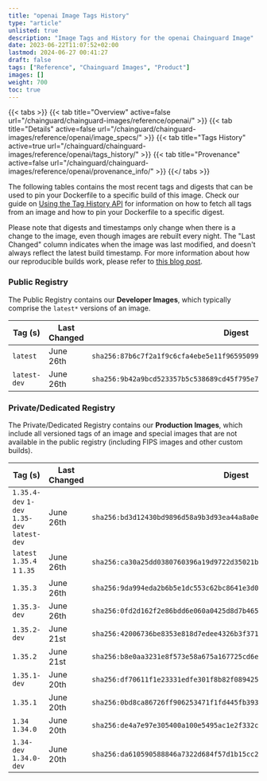 ```yaml
---
title: "openai Image Tags History"
type: "article"
unlisted: true
description: "Image Tags and History for the openai Chainguard Image"
date: 2023-06-22T11:07:52+02:00
lastmod: 2024-06-27 00:41:27
draft: false
tags: ["Reference", "Chainguard Images", "Product"]
images: []
weight: 700
toc: true
---
```


{{< tabs >}}
{{< tab title="Overview" active=false url="/chainguard/chainguard-images/reference/openai/" >}}
{{< tab title="Details" active=false url="/chainguard/chainguard-images/reference/openai/image_specs/" >}}
{{< tab title="Tags History" active=true url="/chainguard/chainguard-images/reference/openai/tags_history/" >}}
{{< tab title="Provenance" active=false url="/chainguard/chainguard-images/reference/openai/provenance_info/" >}}
{{</ tabs >}}

The following tables contains the most recent tags and digests that can be used to pin your Dockerfile to a specific build of this image. Check our guide on [Using the Tag History API](/chainguard/chainguard-images/using-the-tag-history-api/) for information on how to fetch all tags from an image and how to pin your Dockerfile to a specific digest.

Please note that digests and timestamps only change when there is a change to the image, even though images are rebuilt every night. The "Last Changed" column indicates when the image was last modified, and doesn't always reflect the latest build timestamp. For more information about how our reproducible builds work, please refer to [this blog post](https://www.chainguard.dev/unchained/reproducing-chainguards-reproducible-image-builds).

### Public Registry
The Public Registry contains our **Developer Images**, which typically comprise the `latest*` versions of an image.

| Tag (s)       | Last Changed | Digest                                                                    |
|---------------|--------------|---------------------------------------------------------------------------|
|  `latest`     | June 26th    | `sha256:87b6c7f2a1f9c6cfa4ebe5e11f965950992b4dd4cbfcb0b10931a1348a4de455` |
|  `latest-dev` | June 26th    | `sha256:9b42a9bcd523357b5c538689cd45f795e7596f34458adc7d5eb30ee91a9ebdeb` |


### Private/Dedicated Registry
The Private/Dedicated Registry contains our **Production Images**, which include all versioned tags of an image and special images that are not available in the public registry (including FIPS images and other custom builds).

| Tag (s)                                       | Last Changed | Digest                                                                    |
|-----------------------------------------------|--------------|---------------------------------------------------------------------------|
|  `1.35.4-dev` `1-dev` `1.35-dev` `latest-dev` | June 26th    | `sha256:bd3d12430bd9896d58a9b3d93ea44a8a0e8a9f8ca3d4699ed4c47b070817e4b4` |
|  `latest` `1.35.4` `1` `1.35`                 | June 26th    | `sha256:ca30a25dd0380760396a19d9722d35021b34b7c24bd28d0b85e3b01bba7ab200` |
|  `1.35.3`                                     | June 26th    | `sha256:9da994eda2b6b5e1dc553c62bc8641e3d0028b14596851d7fc86112fe195829d` |
|  `1.35.3-dev`                                 | June 26th    | `sha256:0fd2d162f2e86bdd6e060a0425d8d7b46592fbb5e02038d5d1e5e4115cc3f457` |
|  `1.35.2-dev`                                 | June 21st    | `sha256:42006736be8353e818d7edee4326b3f371b1b245381dc869b81690848a5aa8ac` |
|  `1.35.2`                                     | June 21st    | `sha256:b8e0aa3231e8f573e58a675a167725cd6e07d85b924a2d16188aaf08d2101a85` |
|  `1.35.1-dev`                                 | June 20th    | `sha256:df70611f1e23331edfe301f8b82f08942529c3787c733a655bd53d8e58bf064b` |
|  `1.35.1`                                     | June 20th    | `sha256:0bd8ca86726ff906253471f1fd445fb393947f7aeb4a15696452ff01d7fe3c12` |
|  `1.34` `1.34.0`                              | June 20th    | `sha256:de4a7e97e305400a100e5495ac1e2f332cf64fdd8f3cdfaacaf95a4f03813bd8` |
|  `1.34-dev` `1.34.0-dev`                      | June 20th    | `sha256:da610590588846a7322d684f57d1b15cc2f106d7fbbe3d8f056cf01d8d2fa8db` |

